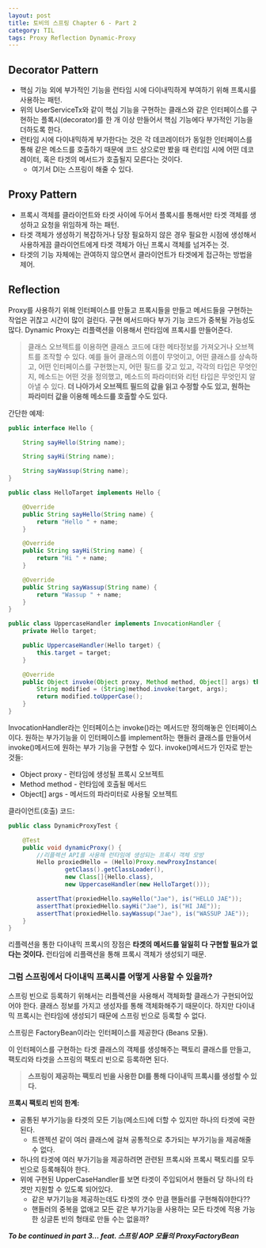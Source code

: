 ```yaml
---
layout: post
title: 토비의 스프링 Chapter 6 - Part 2
category: TIL
tags: Proxy Reflection Dynamic-Proxy
---
```


## Decorator Pattern
- 핵심 기능 외에 부가적인 기능을 런타임 시에 다이내믹하게 부여하기 위해 프록시를 사용하는 패턴.
- 위의 UserServiceTx와 같이 핵심 기능을 구현하는 클래스와 같은 인터페이스를 구현하는 플록시(decorator)를 한 개 이상 만들어서 핵심 기능에다 부가적인 기능을 더하도록 한다.
- 런타임 시에 다이내믹하게 부가한다는 것은 각 데코레이터가 동일한 인터페이스를 통해 같은 메소드를 호출하기 때문에 코드 상으로만 봤을 때 런티임 시에 어떤 데코레이터, 혹은 타겟의 메서드가 호출될지 모른다는 것이다.
  - 여기서 DI는 스프링이 해줄 수 있다.

## Proxy Pattern
- 프록시 객체를 클라이언트와 타겟 사이에 두어서 플록시를 통해서만 타겟 객체를 생성하고 요청을 위임하게 하는 패턴.
- 타겟 객체가 생성하기 복잡하거나 당장 필요하지 않은 경우 필요한 시점에 생성해서 사용하게끔 클라이언트에게 타겟 객체가 아닌 프록시 객체를 넘겨주는 것.
- 타겟의 기능 자체에는 관여하지 않으면서 클라이언트가 타겟에게 접근하는 방법을 제어.


## Reflection
Proxy를 사용하기 위해 인터페이스를 만들고 프록시들을 만들고 메서드들을 구현하는 작업은 귀찮고 시간이 많이 걸린다. 구현 메서드마다 부가 기능 코드가 중복될 가능성도 많다. Dynamic Proxy는 리플랙션을 이용해서 런타임에 프록시를 만들어준다.

> 클래스 오브젝트를 이용하면 클래스 코드에 대한 메타정보를 가져오거나 오브젝트를 조작할 수 있다. 예를 들어 클래스의 이름이 무엇이고, 어떤 클래스를 상속하고, 어떤 인터페이스를 구현했는지, 어떤 필드를 갖고 있고, 각각의 타입은 무엇인지, 메소드는 어떤 것을 정의했고, 메소드의 파라미터와 리턴 타입은 무엇인지 알아낼 수 있다. **더 나아가서 오브젝트 필드의 값을 읽고 수정할 수도 있고, 원하는 파라미터 값을 이용해 메소드를 호출할 수도 있다.**

간단한 예제:
```java
public interface Hello {

    String sayHello(String name);

    String sayHi(String name);

    String sayWassup(String name);
}
```

```java
public class HelloTarget implements Hello {

    @Override
    public String sayHello(String name) {
        return "Hello " + name;
    }

    @Override
    public String sayHi(String name) {
        return "Hi " + name;
    }

    @Override
    public String sayWassup(String name) {
        return "Wassup " + name;
    }
}
```

```java
public class UppercaseHandler implements InvocationHandler {
    private Hello target;

    public UppercaseHandler(Hello target) {
        this.target = target;
    }

    @Override
    public Object invoke(Object proxy, Method method, Object[] args) throws Throwable {
        String modified = (String)method.invoke(target, args);
        return modified.toUpperCase();
    }
}
```
InvocationHandler라는 인터페이스는 invoke()라는 메서드만 정의해놓은 인터페이스이다. 원하는 부가기능을 이 인터페이스를 implement하는 핸들러 클래스를 만들어서 invoke()메서드에 원하는 부가 기능을 구현할 수 있다. invoke()메서드가 인자로 받는 것들:
- Object proxy - 런타임에 생성될 프록시 오브젝트
- Method method - 런타임에 호출될 메서드
- Object[] args - 메서드의 파라미터로 사용될 오브젝트

클라이언트(호출) 코드:
```java
public class DynamicProxyTest {

    @Test
    public void dynamicProxy() {
        //리플렉션 API를 사용해 런타임에 생성되는 프록시 객체 모방
        Hello proxiedHello = (Hello)Proxy.newProxyInstance(
                getClass().getClassLoader(),
                new Class[]{Hello.class},
                new UppercaseHandler(new HelloTarget()));

        assertThat(proxiedHello.sayHello("Jae"), is("HELLO JAE"));
        assertThat(proxiedHello.sayHi("Jae"), is("HI JAE"));
        assertThat(proxiedHello.sayWassup("Jae"), is("WASSUP JAE"));
    }
}
```

리플렉션을 통한 다이내믹 프록시의 장점은 **타겟의 메서드를 일일히 다 구현할 필요가 없다는 것이다.** 런타임에 리플랙션을 통해 프록시 객체가 생성되기 때문.

### 그럼 스프링에서 다이내믹 프록시를 어떻게 사용할 수 있을까?
스프링 빈으로 등록하기 위해서는 리플렉션을 사용해서 객체화할 클래스가 구현되어있어야 한다. 클래스 정보를 가지고 생성자를 통해 객체화해주기 때문이다. 하지만 다이내믹 프록시는 런타임에 생성되기 때문에 스프링 빈으로 등록할 수 없다.

스프링은 FactoryBean이라는 인터페이스를 제공한다 (Beans 모듈).

이 인터페이스를 구현하는 타겟 클래스의 객체를 생성해주는 팩토리 클래스를 만들고, 팩토리와 타겟을 스프링의 팩토리 빈으로 등록하면 된다.

>**스프링이 제공하는 팩토리 빈을 사용한 DI를 통해 다이내믹 프록시를 생성할 수 있다.**

**프록시 팩토리 빈의 한계:**
- 공통된 부가기능을 타겟의 모든 기능(메소드)에 더할 수 있지만 하나의 타겟에 국한된다.
  - 트랜젝션 같이 여러 클래스에 걸쳐 공통적으로 추가되는 부가기능을 제공해줄 수 없다.
- 하나의 타겟에 여러 부가기능을 제공하려면 관련된 프록시와 프록시 팩토리를 모두 빈으로 등록해줘야 한다.
- 위에 구현된 UpperCaseHandler를 보면 타겟이 주입되어서 핸들러 당 하나의 타겟만 지원할 수 있도록 되어있다.
  - 같은 부가기능을 제공하는데도 타겟의 갯수 만큼 핸들러를 구현해줘야한다??
  - 핸들러의 중복을 없애고 모든 같은 부가기능을 사용하는 모든 타겟에 적용 가능한 싱글톤 빈의 형태로 만들 수는 없을까?

***To be continued in part 3... feat. 스프링 AOP 모듈의 ProxyFactoryBean***
